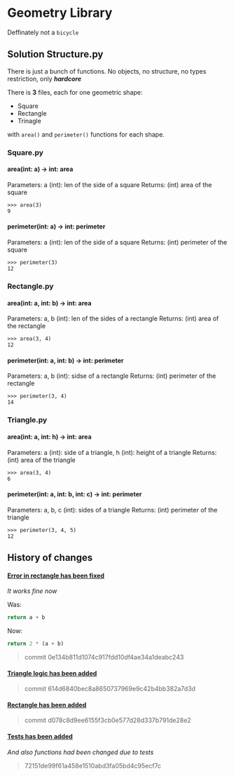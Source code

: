 # Geometry Library
Deffinately not a ``bicycle``

## Solution Structure.py
There is just a bunch of functions. No objects, no structure, no types restriction, only ***hardcore***

There is **3** files, each for one geometric shape:
* Square
* Rectangle
* Trinagle

with ```area()``` and ```perimeter()``` functions for each shape.

### Square.py
#### area(int: a) -> int: area
Parameters: a (int): len of the side of a square
Returns: (int) area of the square

```
>>> area(3)
9
```

#### perimeter(int: a) -> int: perimeter
Parameters: a (int): len of the side of a square
Returns: (int) perimeter of the square

```
>>> perimeter(3)
12
```

### Rectangle.py
#### area(int: a, int: b) -> int: area
Parameters: a, b (int): len of the sides of a rectangle
Returns: (int) area of the rectangle

```
>>> area(3, 4)
12
```

#### perimeter(int: a, int: b) -> int: perimeter
Parameters: a, b (int): sidse of a rectangle
Returns: (int) perimeter of the rectangle

```
>>> perimeter(3, 4)
14
```

### Triangle.py

#### area(int: a, int: h) -> int: area
Parameters: a (int): side of a triangle, h (int): height of a triangle
Returns: (int) area of the triangle

```
>>> area(3, 4)
6
```

#### perimeter(int: a, int: b, int: c) -> int: perimeter
Parameters: a, b, c (int): sides of a triangle
Returns: (int) perimeter of the triangle

```
>>> perimeter(3, 4, 5)
12
```

## History of changes
#### [Error in rectangle has been fixed](#rectanglepy)
*It works fine now*

Was:
```python
return a + b
```
Now:
```python
return 2 * (a + b)
```

> commit 0e134b811d1074c917fdd10df4ae34a1deabc243

#### [Triangle logic has been added](#trianglepy)
> commit 614d6840bec8a8650737969e9c42b4bb382a7d3d

#### [Rectangle has been added](#rectanglepy)
> commit d078c8d9ee6155f3cb0e577d28d337b791de28e2

#### [Tests has been added](#rectanglepy)
*And also functions had been changed due to tests*
> 72151de99f61a458e1510abd3fa05bd4c95ecf7c